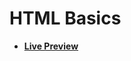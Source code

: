 # HTML Basics

- [**Live Preview**](https://tahmid-sarker.github.io/Web-Starter-Kit/HTML/HTML%20Forms/index.html)